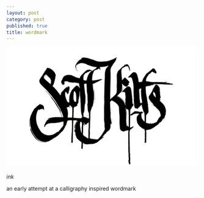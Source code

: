 ```yaml
---
layout: post
category: post
published: true
title: wordmark
---
```

![sk wordmark](/media/scottkilts-calligraphy-1200w.jpeg)
<!--more-->
<span class='date fr'>*ink*</span><br>  
  
  
  
an early attempt at a calligraphy inspired wordmark